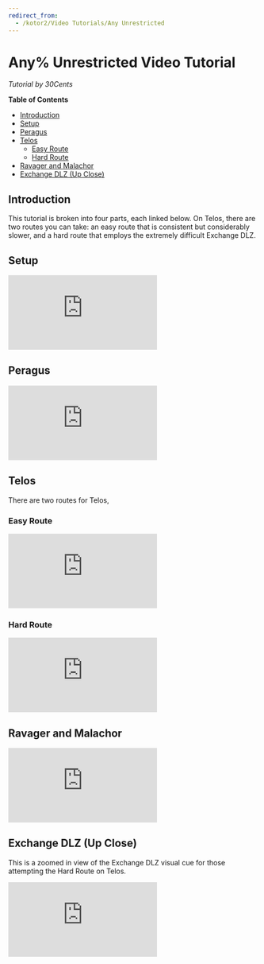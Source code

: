 ```yaml
---
redirect_from:
  - /kotor2/Video Tutorials/Any Unrestricted
---
```

# Any% Unrestricted Video Tutorial

*Tutorial by 30Cents*

**Table of Contents**
- [Introduction](#introduction)
- [Setup](#setup)
- [Peragus](#peragus)
- [Telos](#telos)
  - [Easy Route](#easy-route)
  - [Hard Route](#hard-route)
- [Ravager and Malachor](#ravager-and-malachor)
- [Exchange DLZ (Up Close)](#exchange-dlz-up-close)

## Introduction

This tutorial is broken into four parts, each linked below.  On Telos, there are two routes you can take: an easy route that is consistent but considerably slower, and a hard route that employs the extremely difficult Exchange DLZ.

## Setup

<div class="video-container">
    <iframe title="YouTube video player" src="https://www.youtube.com/embed/rjXvQRAs-hI" frameborder="0"></iframe>
</div>

## Peragus

<div class="video-container">
    <iframe title="YouTube video player" src="https://www.youtube.com/embed/Hpy3eBTI5zA" frameborder="0"></iframe>
</div>

## Telos

There are two routes for Telos, 

### Easy Route

<div class="video-container">
    <iframe title="YouTube video player" src="https://www.youtube.com/embed/ENyfNXSENC0" frameborder="0"></iframe>
</div>

### Hard Route

<div class="video-container">
    <iframe title="YouTube video player" src="https://www.youtube.com/embed/KRCIHffZxv0" frameborder="0"></iframe>
</div>

## Ravager and Malachor

<div class="video-container">
    <iframe title="YouTube video player" src="https://www.youtube.com/embed/Y1iaonscxwk" frameborder="0"></iframe>
</div>

## Exchange DLZ (Up Close)

This is a zoomed in view of the Exchange DLZ visual cue for those attempting the Hard Route on Telos.

<div class="video-container">
    <iframe title="YouTube video player" src="https://www.youtube.com/embed/ApktEIs8dJQ" frameborder="0"></iframe>
</div>
